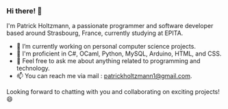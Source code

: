 ### Hi there! 👋

I'm Patrick Holtzmann, a passionate programmer and software developer based around Strasbourg, France, currently studying at EPITA.

- 🔭 I’m currently working on personal computer science projects.
- 🌱 I'm proficient in C#, OCaml, Python, MySQL, Arduino, HTML, and CSS.
- 💬 Feel free to ask me about anything related to programming and technology.
- 📫 You can reach me via mail : patrickholtzmann1@gmail.com.

Looking forward to chatting with you and collaborating on exciting projects! 😄
